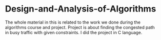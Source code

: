 # Design-and-Analysis-of-Algorithms
The whole material in this is related to the work we done during the algorithms course and project. Project is about finding the congested path in busy traffic with given constraints. I did the project in C language.
